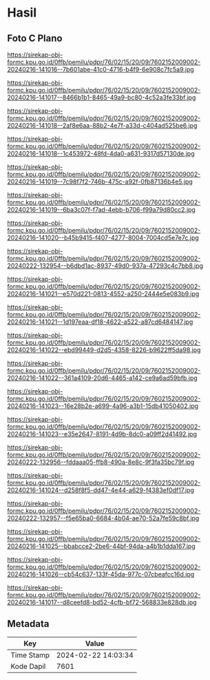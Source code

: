 # Hasil

## Foto C Plano

https://sirekap-obj-formc.kpu.go.id/0ffb/pemilu/pdpr/76/02/15/20/09/7602152009002-20240216-141016--7b601abe-41c0-4716-b4f9-6e908c7fc5a9.jpg

https://sirekap-obj-formc.kpu.go.id/0ffb/pemilu/pdpr/76/02/15/20/09/7602152009002-20240216-141017--8466b1b1-8465-49a9-bc80-4c52a3fe33bf.jpg

https://sirekap-obj-formc.kpu.go.id/0ffb/pemilu/pdpr/76/02/15/20/09/7602152009002-20240216-141018--2af8e6aa-88b2-4e7f-a33d-c404ad525be6.jpg

https://sirekap-obj-formc.kpu.go.id/0ffb/pemilu/pdpr/76/02/15/20/09/7602152009002-20240216-141018--1c453972-48fd-4da0-a631-9317d57130de.jpg

https://sirekap-obj-formc.kpu.go.id/0ffb/pemilu/pdpr/76/02/15/20/09/7602152009002-20240216-141019--7c98f7f2-746b-475c-a92f-0fb87136b4e5.jpg

https://sirekap-obj-formc.kpu.go.id/0ffb/pemilu/pdpr/76/02/15/20/09/7602152009002-20240216-141019--6ba3c07f-f7ad-4ebb-b706-f99a79d80cc2.jpg

https://sirekap-obj-formc.kpu.go.id/0ffb/pemilu/pdpr/76/02/15/20/09/7602152009002-20240216-141020--b45b9415-f407-4277-8004-7004cd5e7e7c.jpg

https://sirekap-obj-formc.kpu.go.id/0ffb/pemilu/pdpr/76/02/15/20/09/7602152009002-20240222-132954--b6dbd1ac-8937-49d0-937a-47293c4c7bb8.jpg

https://sirekap-obj-formc.kpu.go.id/0ffb/pemilu/pdpr/76/02/15/20/09/7602152009002-20240216-141021--e570d221-0813-4552-a250-2444e5e083b9.jpg

https://sirekap-obj-formc.kpu.go.id/0ffb/pemilu/pdpr/76/02/15/20/09/7602152009002-20240216-141021--1d197eaa-df18-4622-a522-a87cd6484147.jpg

https://sirekap-obj-formc.kpu.go.id/0ffb/pemilu/pdpr/76/02/15/20/09/7602152009002-20240216-141022--ebd99449-d2d5-4358-8226-b9622ff5da98.jpg

https://sirekap-obj-formc.kpu.go.id/0ffb/pemilu/pdpr/76/02/15/20/09/7602152009002-20240216-141022--361a4109-20d6-4465-a142-ce9a6ad59bfb.jpg

https://sirekap-obj-formc.kpu.go.id/0ffb/pemilu/pdpr/76/02/15/20/09/7602152009002-20240216-141023--16e28b2e-a699-4a96-a3b1-15db41050402.jpg

https://sirekap-obj-formc.kpu.go.id/0ffb/pemilu/pdpr/76/02/15/20/09/7602152009002-20240216-141023--e35e2647-8191-4d9b-8dc0-a09ff2d41492.jpg

https://sirekap-obj-formc.kpu.go.id/0ffb/pemilu/pdpr/76/02/15/20/09/7602152009002-20240222-132956--fddaaa05-ffb8-490a-8e8c-9f3fa35bc79f.jpg

https://sirekap-obj-formc.kpu.go.id/0ffb/pemilu/pdpr/76/02/15/20/09/7602152009002-20240216-141024--d258f8f5-dd47-4e44-a629-f4383ef0df17.jpg

https://sirekap-obj-formc.kpu.go.id/0ffb/pemilu/pdpr/76/02/15/20/09/7602152009002-20240222-132957--f5e65ba0-6684-4b04-ae70-52a7fe59c8bf.jpg

https://sirekap-obj-formc.kpu.go.id/0ffb/pemilu/pdpr/76/02/15/20/09/7602152009002-20240216-141025--bbabcce2-2be6-44bf-94da-a4b1b1dda167.jpg

https://sirekap-obj-formc.kpu.go.id/0ffb/pemilu/pdpr/76/02/15/20/09/7602152009002-20240216-141026--cb54c637-133f-45da-977c-07cbeafcc16d.jpg

https://sirekap-obj-formc.kpu.go.id/0ffb/pemilu/pdpr/76/02/15/20/09/7602152009002-20240216-141017--d8ceefd8-bd52-4cfb-bf72-568833e828db.jpg


## Metadata

| Key        | Value               |
| ---------- | ------------------- |
| Time Stamp | 2024-02-22 14:03:34 |
| Kode Dapil | 7601                |



